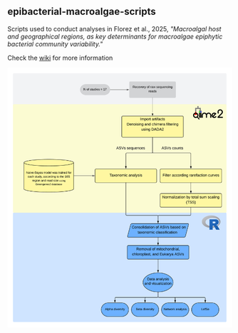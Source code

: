 ## epibacterial-macroalgae-scripts

Scripts used to conduct analyses in Florez et al., 2025, *"Macroalgal host and geographical regions, as key determinants for macroalgae epiphytic bacterial community variability."*

Check the [wiki](link) for more information

![Workflow of the analysis described in Florez et al., 2025](https://github.com/pabruna/epibacterial-macroalgae-scripts/blob/main/methods/workflow.png)

